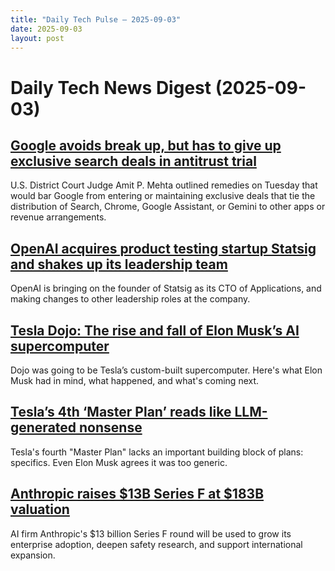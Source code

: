 ```yaml
---
title: "Daily Tech Pulse – 2025-09-03"
date: 2025-09-03
layout: post
---
```


# Daily Tech News Digest (2025-09-03)

## [Google avoids break up, but has to give up exclusive search deals in antitrust trial](https://techcrunch.com/2025/09/02/google-avoids-break-up-faces-new-oversight-in-search-antitrust-trial/)
U.S. District Court Judge Amit P. Mehta outlined remedies on Tuesday that would bar Google from entering or maintaining exclusive deals that tie the distribution of Search, Chrome, Google Assistant, or Gemini to other apps or revenue arrangements.

## [OpenAI acquires product testing startup Statsig and shakes up its leadership team](https://techcrunch.com/2025/09/02/openai-acquires-product-testing-startup-statsig-and-shakes-up-its-leadership-team/)
OpenAI is bringing on the founder of Statsig as its CTO of Applications, and making changes to other leadership roles at the company.

## [Tesla Dojo: The rise and fall of Elon Musk’s AI supercomputer](https://techcrunch.com/2025/09/02/tesla-dojo-the-rise-and-fall-of-elon-musks-ai-supercomputer/)
Dojo was going to be Tesla’s custom-built supercomputer. Here's what Elon Musk had in mind, what happened, and what's coming next.

## [Tesla’s 4th ‘Master Plan’ reads like LLM-generated nonsense](https://techcrunch.com/2025/09/02/teslas-4th-master-plan-reads-like-llm-generated-nonsense/)
Tesla's fourth "Master Plan" lacks an important building block of plans: specifics. Even Elon Musk agrees it was too generic.

## [Anthropic raises $13B Series F at $183B valuation](https://techcrunch.com/2025/09/02/anthropic-raises-13b-series-f-at-183b-valuation/)
AI firm Anthropic's $13 billion Series F round will be used to grow its enterprise adoption, deepen safety research, and support international expansion. 
